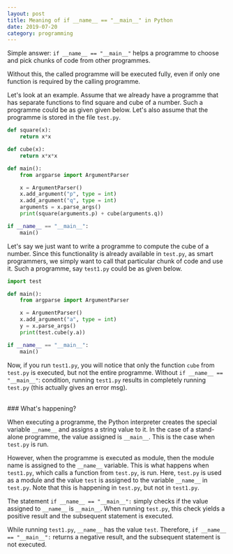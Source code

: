 ```yaml
---
layout: post
title: Meaning of if __name__ == "__main__" in Python
date: 2019-07-20
category: programming
---
```


Simple answer: `if __name__ == "__main__"` helps a programme to choose and pick
chunks of code from other programmes. 

Without this, the called programme will be executed fully, even if only one
function is required by the calling programme.

Let's look at an example. Assume that we already have a programme that has
separate functions to find square and cube of a number. Such a programme could
be as given given below. Let's also assume that the programme is stored in the
file `test.py`.

```python
def square(x):
    return x*x

def cube(x):
    return x*x*x

def main():
    from argparse import ArgumentParser

    x = ArgumentParser()
    x.add_argument("p", type = int)
    x.add_argument("q", type = int)
    arguments = x.parse_args()
    print(square(arguments.p) + cube(arguments.q))

if __name__ == "__main__":
    main()
```

Let's say we just want to write a programme to compute the cube of a number.
Since this functionality is already available in `test.py`, as smart
programmers, we simply want to call that particular chunk of code and use it.
Such a programme, say `test1.py` could be as given below.

```python
import test

def main():
    from argparse import ArgumentParser

    x = ArgumentParser()
    x.add_argument("a", type = int)
    y = x.parse_args()
    print(test.cube(y.a))

if __name__ == "__main__":
    main()
```

Now, if you run `test1.py`, you will notice that only the function `cube` from
`test.py` is executed, but not the entire programme. Without `if __name__ ==
"__main__"`: condition, running `test1.py` results in completely running
`test.py` (this actually gives an error msg).

<br />
### What's happening?

When executing a programme, the Python interpreter creates the special variable
`__name__` and assigns a string value to it. In the case of a stand-alone
programme, the value assigned is `__main__`. This is the case when `test.py` is
run. 

However, when the programme is executed as module, then the module name is
assigned to the `__name__` variable. This is what happens when `test1.py`,
which calls a function from `test.py`, is run. Here, `test.py` is used as a
module and the value `test` is assigned to the variable `__name__` in
`test.py`. Note that this is happening in `test.py`, but not in `test1.py`.

The statement `if __name__ == "__main__":` simply checks if the value assigned
to `__name__` is `__main__`. When running `test.py`, this check yields a
positive result and the subsequent statement is executed.

While running `test1.py`, `__name__` has the value `test`. Therefore, 
`if __name__ == "__main__":` returns a negative result, and the subsequent
statement is not executed.
